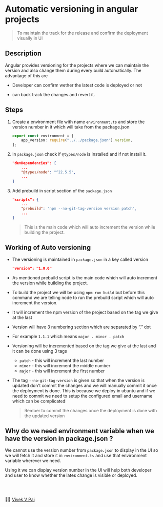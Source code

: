 # Automatic versioning in angular projects

> To maintain the track for the release and confirm the deployment visually in UI

## Description

Angular provides versioning for the projects where we can maintain the version and also change them during every build automatically.
The advantage of this are

-   Developer can confirm wether the latest code is deployed or not

-   can back track the changes and revert it.

## Steps

1. Create a environment file with name `environment.ts` and store the version number in it which will take from the package.json

    ```typescript
    export const environment = {
        app_version: require("../../package.json").version,
    };
    ```

2. In `package.json` check if `@types/node` is installed and if not install it.

    ```json
    "devDependencies": {
        ...
        "@types/node": "^22.5.5",
        ...
    }

    ```

3. Add prebuild in script section of the `package.json`

    ```json
    "scripts": {
        ...
        "prebuild": "npm --no-git-tag-version version patch",
        ...
    }
    ```

    > This is the main code which will auto increment the version while building the project.

## Working of Auto versioning

-   The versioning is maintained in `package.json` in a key called version

    ```json
    "version": "1.0.0"
    ```

-   As mentioned prebuild script is the main code which will auto increment the version while building the project.

-   To build the project we will be using `npm run build` but before this command we are telling node to run the prebuild script which will auto increment the version.

-   It will increment the npm version of the project based on the tag we give at the last

-   Version will have 3 numbering section which are separated by “.” dot

-   For example `1.1.1` which means `major . minor . patch`

-   Versioning will be incremented based on the tag we give at the last and it can be done using 3 tags

    -   `patch` - this will increment the last number
    -   `minor` - this will increment the middle number
    -   `major` - this will increment the first number

-   The tag `--no-git-tag-version` is given so that when the version is updated don't commit the changes and we will manually commit it once the deployment is done. This is because we deploy in ubuntu and if we need to commit we need to setup the configured email and username which can be complicated

    > Rember to commit the changes once the deployment is done with the updated version

## Why do we need environment variable when we have the version in package.json ?

We cannot use the version number from `package.json` to display in the UI so we will fetch it and store it in `environment.ts` and use that environment variable wherever we need.

Using it we can display version number in the UI will help both developer and user to know whether the lates change is visible or deployed.

<br>
<br>

:artist: [Vivek V Pai](https://www.linkedin.com/in/vivek-v-pai-6b674b1b8/)
